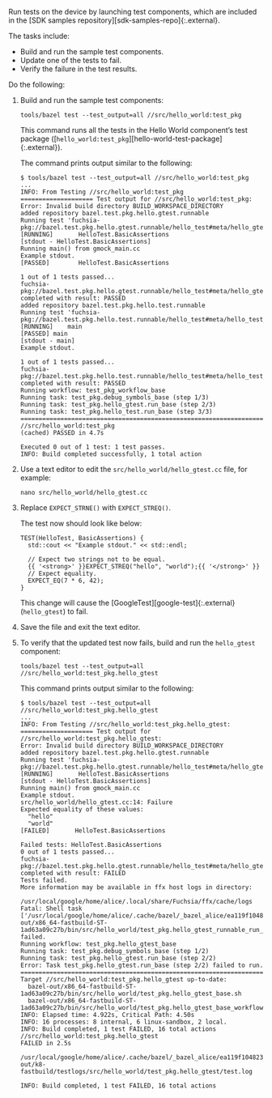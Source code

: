 Run tests on the device by launching test components, which are included in the
[SDK samples repository][sdk-samples-repo]{:.external}.

The tasks include:

- Build and run the sample test components.
- Update one of the tests to fail.
- Verify the failure in the test results.

Do the following:

1. Build and run the sample test components:

   ```posix-terminal
   tools/bazel test --test_output=all //src/hello_world:test_pkg
   ```

   This command runs all the tests in the Hello World component’s test package
   ([`hello_world:test_pkg`][hello-world-test-package]{:.external}).

   The command prints output similar to the following:

   ```none {:.devsite-disable-click-to-copy}
   $ tools/bazel test --test_output=all //src/hello_world:test_pkg
   ...
   INFO: From Testing //src/hello_world:test_pkg
   ==================== Test output for //src/hello_world:test_pkg:
   Error: Invalid build directory BUILD_WORKSPACE_DIRECTORY
   added repository bazel.test.pkg.hello.gtest.runnable
   Running test 'fuchsia-pkg://bazel.test.pkg.hello.gtest.runnable/hello_test#meta/hello_gtest_autogen_cml.cm'
   [RUNNING]       HelloTest.BasicAssertions
   [stdout - HelloTest.BasicAssertions]
   Running main() from gmock_main.cc
   Example stdout.
   [PASSED]        HelloTest.BasicAssertions

   1 out of 1 tests passed...
   fuchsia-pkg://bazel.test.pkg.hello.gtest.runnable/hello_test#meta/hello_gtest_autogen_cml.cm completed with result: PASSED
   added repository bazel.test.pkg.hello.test.runnable
   Running test 'fuchsia-pkg://bazel.test.pkg.hello.test.runnable/hello_test#meta/hello_test_autogen_cml.cm'
   [RUNNING]    main
   [PASSED] main
   [stdout - main]
   Example stdout.

   1 out of 1 tests passed...
   fuchsia-pkg://bazel.test.pkg.hello.test.runnable/hello_test#meta/hello_test_autogen_cml.cm completed with result: PASSED
   Running workflow: test_pkg_workflow_base
   Running task: test_pkg.debug_symbols_base (step 1/3)
   Running task: test_pkg.hello_gtest.run_base (step 2/3)
   Running task: test_pkg.hello_test.run_base (step 3/3)
   ================================================================================
   //src/hello_world:test_pkg                                      (cached) PASSED in 4.7s

   Executed 0 out of 1 test: 1 test passes.
   INFO: Build completed successfully, 1 total action
   ```

1. Use a text editor to edit the `src/hello_world/hello_gtest.cc` file, for
   example:

   ```posix-terminal
   nano src/hello_world/hello_gtest.cc
   ```

1. Replace `EXPECT_STRNE()` with `EXPECT_STREQ()`.

   The test now should look like below:

   ```none {:.devsite-disable-click-to-copy}
   TEST(HelloTest, BasicAssertions) {
     std::cout << "Example stdout." << std::endl;

     // Expect two strings not to be equal.
     {{ '<strong>' }}EXPECT_STREQ("hello", "world");{{ '</strong>' }}
     // Expect equality.
     EXPECT_EQ(7 * 6, 42);
   }
   ```

   This change will cause the [GoogleTest][google-test]{:.external}
   (`hello_gtest`) to fail.

1. Save the file and exit the text editor.

1. To verify that the updated test now fails, build and run the `hello_gtest`
   component:

   ```posix-terminal
   tools/bazel test --test_output=all //src/hello_world:test_pkg.hello_gtest
   ```

   This command prints output similar to the following:

   ```none {:.devsite-disable-click-to-copy}
   $ tools/bazel test --test_output=all //src/hello_world:test_pkg.hello_gtest
   ...
   INFO: From Testing //src/hello_world:test_pkg.hello_gtest:
   ==================== Test output for //src/hello_world:test_pkg.hello_gtest:
   Error: Invalid build directory BUILD_WORKSPACE_DIRECTORY
   added repository bazel.test.pkg.hello.gtest.runnable
   Running test 'fuchsia-pkg://bazel.test.pkg.hello.gtest.runnable/hello_test#meta/hello_gtest_autogen_cml.cm'
   [RUNNING]       HelloTest.BasicAssertions
   [stdout - HelloTest.BasicAssertions]
   Running main() from gmock_main.cc
   Example stdout.
   src/hello_world/hello_gtest.cc:14: Failure
   Expected equality of these values:
     "hello"
     "world"
   [FAILED]       HelloTest.BasicAssertions

   Failed tests: HelloTest.BasicAssertions
   0 out of 1 tests passed...
   fuchsia-pkg://bazel.test.pkg.hello.gtest.runnable/hello_test#meta/hello_gtest_autogen_cml.cm completed with result: FAILED
   Tests failed.
   More information may be available in ffx host logs in directory:
       /usr/local/google/home/alice/.local/share/Fuchsia/ffx/cache/logs
   Fatal: Shell task ['/usr/local/google/home/alice/.cache/bazel/_bazel_alice/ea119f1048230a864836be3d62fead2c/execroot/__main__/bazel-out/x86_64-fastbuild-ST-1ad63a09c27b/bin/src/hello_world/test_pkg.hello_gtest_runnable_run_component.sh'] failed.
   Running workflow: test_pkg.hello_gtest_base
   Running task: test_pkg.debug_symbols_base (step 1/2)
   Running task: test_pkg.hello_gtest.run_base (step 2/2)
   Error: Task test_pkg.hello_gtest.run_base (step 2/2) failed to run.
   ================================================================================
   Target //src/hello_world:test_pkg.hello_gtest up-to-date:
     bazel-out/x86_64-fastbuild-ST-1ad63a09c27b/bin/src/hello_world/test_pkg.hello_gtest_base.sh
     bazel-out/x86_64-fastbuild-ST-1ad63a09c27b/bin/src/hello_world/test_pkg.hello_gtest_base_workflow.json
   INFO: Elapsed time: 4.922s, Critical Path: 4.50s
   INFO: 16 processes: 8 internal, 6 linux-sandbox, 2 local.
   INFO: Build completed, 1 test FAILED, 16 total actions
   //src/hello_world:test_pkg.hello_gtest                                   FAILED in 2.5s
     /usr/local/google/home/alice/.cache/bazel/_bazel_alice/ea119f1048230a864836be3d62fead2c/execroot/__main__/bazel-out/k8-fastbuild/testlogs/src/hello_world/test_pkg.hello_gtest/test.log

   INFO: Build completed, 1 test FAILED, 16 total actions
   ```
